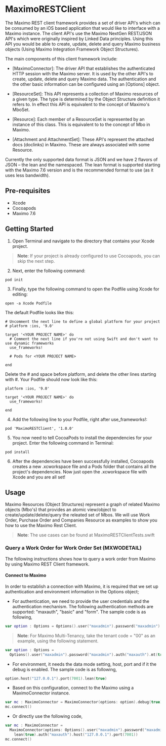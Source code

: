 # MaximoRESTClient

The Maximo REST client framework provides a set of driver API's which can be consumed by an iOS based application that would like to interface with a Maximo instance. The client API's use the Maximo NextGen REST/JSON API's which were originally inspired by Linked Data principles. Using this API you would be able to create, update, delete and query Maximo business objects (Using Maximo Integration Framework Object Structures).

The main components of this client framework include:

- [MaximoConnector]: The driver API that establishes the authenticated HTTP session with the Maximo server. It is used by the other API's to create, update, delete and query Maximo data. The authentication and the other basic information can be configured using an [Options] object.

- [ResourceSet]: This API represents a collection of Maximo resources of a given type. The type is determined by the Object Structure definition it refers to. In effect this API is equivalent to the concept of Maximo's MboSet.

- [Resource]: Each member of a ResourceSet is represented by an instance of this class. This is equivalent to to the concept of Mbo in Maximo.

- [Attachment and AttachmentSet]: These API's represent the attached docs (doclinks) in Maximo. These are always associated with some Resource.

Currently the only supported data format is JSON and we have 2 flavors of JSON – the lean and the namespaced. The lean format is supported starting with the Maximo 7.6 version and is the recommended format to use (as it uses less bandwidth).

## Pre-requisites

- Xcode
- Cocoapods
- Maximo 7.6

## Getting Started

1. Open Terminal and navigate to the directory that contains your Xcode project.

> **Note**: If your project is already configured to use Cocoapods, you can skip the next step.

2. Next, enter the following command:
```
pod init
```

3. Finally, type the following command to open the Podfile using Xcode for editing:
```
open -a Xcode Podfile
```

The default Podfile looks like this:

```
# Uncomment the next line to define a global platform for your project
# platform :ios, '9.0'

target '<YOUR PROJECT NAME>' do
  # Comment the next line if you're not using Swift and don't want to use dynamic frameworks
  use_frameworks!

  # Pods for <YOUR PROJECT NAME>

end
```

Delete the # and space before platform, and delete the other lines starting with #.
Your Podfile should now look like this:

```
platform :ios, '9.0'

target '<YOUR PROJECT NAME>' do
  use_frameworks!

end
```
4. Add the following line to your Podfile, right after use_frameworks!:
```
pod 'MaximoRESTClient', '1.0.0'
```

5. You now need to tell CocoaPods to install the dependencies for your project.
Enter the following command in Terminal:
```
pod install
```

6. After the dependencies have been successfully installed, Cocoapods creates a new <YOUR PROJECT NAME>.xcworkspace file and a Pods folder that contains all the project's dependencies.
Now just open the .xcworkspace file with Xcode and you are all set!

## Usage

Maximo Resources (Object Structures) represent a graph of related Maximo objects (Mbo's) that provides an atomic view/object to create/update/delete/query the releated set of Mbos. 
We will use Work Order, Purchase Order and Companies Resource as examples to show you how to use the Maximo Rest Client.

>**Note**: The use cases can be found at MaximoRESTClientTests.swift

### Query a Work Order for Work Order Set (MXWODETAIL)

The following instructions shows how to query a work order from Maximo by using Maximo REST Client framework.

#### Connect to Maximo

In order to establish a connection with Maximo, it is required that we set up authentication and environment information in the Options object;

* For authentication, we need to provide the user credentials and the authentication mechanism. The following authentication methods are supported: "maxauth", "basic" and "form". The sample code is as following,

```swift
var option : Options = Options().user("maxadmin").password("maxadmin").auth("maxauth")
```

> **Note**: For Maximo Multi-Tenancy, take the tenant code = "00" as an example, using the following statement.

```swift
var option : Options = 
  Options().user("maxadmin").password("maxadmin").auth("maxauth").mt(true).tenantCode("00")
```

* For environment, it needs the data mode setting, host, port and if it the debug is enabled. The sample code is as following,

```swift
option.host("127.0.0.1").port(7001).lean(true)
```

* Based on this configuration, connect to the Maximo using a MaximoConnector instance.

```swift
var mc : MaximoConnector = MaximoConnector(options: option).debug(true)
mc.connect()
```

* Or directly use the following code,

```swift
var mc : MaximoConnector = 
  MaximoConnector(options: Options().user("maxadmin").password("maxadmin").
    lean(true).auth("maxauth").host("127.0.0.1").port(7001))
mc.connect()
```

